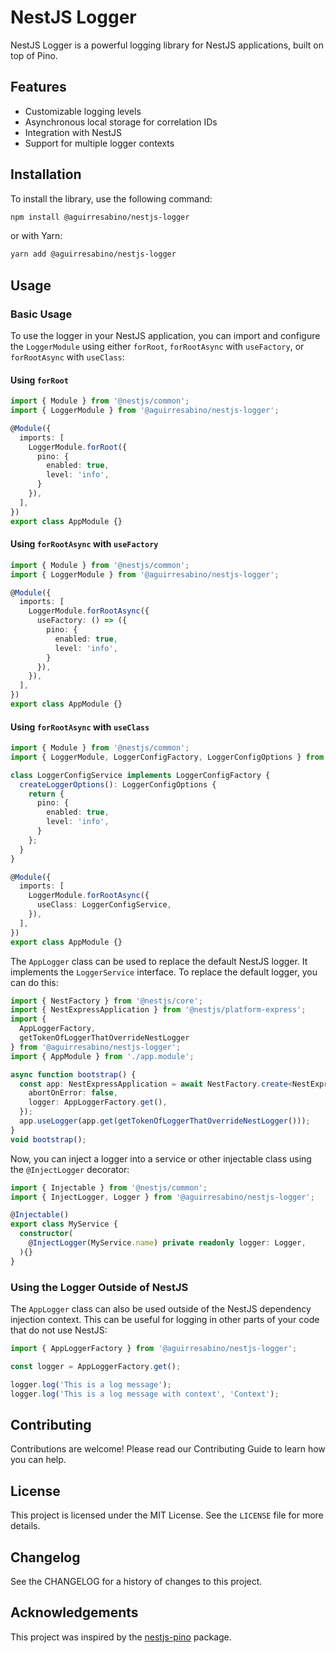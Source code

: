 # NestJS Logger

NestJS Logger is a powerful logging library for NestJS applications, built on top of Pino.

## Features

- Customizable logging levels
- Asynchronous local storage for correlation IDs
- Integration with NestJS
- Support for multiple logger contexts

## Installation

To install the library, use the following command:

```sh
npm install @aguirresabino/nestjs-logger
```
or with Yarn:

```sh
yarn add @aguirresabino/nestjs-logger
```

## Usage

### Basic Usage

To use the logger in your NestJS application, you can import and configure the `LoggerModule` using either `forRoot`, `forRootAsync` with `useFactory`, or `forRootAsync` with `useClass`:

#### Using `forRoot`

```ts
import { Module } from '@nestjs/common';
import { LoggerModule } from '@aguirresabino/nestjs-logger';

@Module({
  imports: [
    LoggerModule.forRoot({
      pino: {
        enabled: true,
        level: 'info',
      }
    }),
  ],
})
export class AppModule {}
```

#### Using `forRootAsync` with `useFactory`

```ts
import { Module } from '@nestjs/common';
import { LoggerModule } from '@aguirresabino/nestjs-logger';

@Module({
  imports: [
    LoggerModule.forRootAsync({
      useFactory: () => ({
        pino: {
          enabled: true,
          level: 'info',
        }
      }),
    }),
  ],
})
export class AppModule {}
```

#### Using `forRootAsync` with `useClass`

```ts
import { Module } from '@nestjs/common';
import { LoggerModule, LoggerConfigFactory, LoggerConfigOptions } from '@aguirresabino/nestjs-logger';

class LoggerConfigService implements LoggerConfigFactory {
  createLoggerOptions(): LoggerConfigOptions {
    return {
      pino: {
        enabled: true,
        level: 'info',
      }
    };
  }
}

@Module({
  imports: [
    LoggerModule.forRootAsync({
      useClass: LoggerConfigService,
    }),
  ],
})
export class AppModule {}
```

The `AppLogger` class can be used to replace the default NestJS logger. It implements the `LoggerService` interface. To replace the default logger, you can do this:

```ts
import { NestFactory } from '@nestjs/core';
import { NestExpressApplication } from '@nestjs/platform-express';
import {
  AppLoggerFactory,
  getTokenOfLoggerThatOverrideNestLogger
} from '@aguirresabino/nestjs-logger';
import { AppModule } from './app.module';

async function bootstrap() {
  const app: NestExpressApplication = await NestFactory.create<NestExpressApplication>(AppModule, {
    abortOnError: false,
    logger: AppLoggerFactory.get(),
  });
  app.useLogger(app.get(getTokenOfLoggerThatOverrideNestLogger()));
}
void bootstrap();
```

Now, you can inject a logger into a service or other injectable class using the `@InjectLogger` decorator:

```ts
import { Injectable } from '@nestjs/common';
import { InjectLogger, Logger } from '@aguirresabino/nestjs-logger';

@Injectable()
export class MyService {
  constructor(
    @InjectLogger(MyService.name) private readonly logger: Logger,
  ){}
}
```

### Using the Logger Outside of NestJS

The `AppLogger` class can also be used outside of the NestJS dependency injection context. This can be useful for logging in other parts of your code that do not use NestJS:

```ts
import { AppLoggerFactory } from '@aguirresabino/nestjs-logger';

const logger = AppLoggerFactory.get();

logger.log('This is a log message');
logger.log('This is a log message with context', 'Context');
```

## Contributing

Contributions are welcome! Please read our Contributing Guide to learn how you can help.

## License

This project is licensed under the MIT License. See the `LICENSE` file for more details.

## Changelog

See the CHANGELOG for a history of changes to this project.

## Acknowledgements

This project was inspired by the [nestjs-pino](https://www.npmjs.com/package/nestjs-pino) package.
